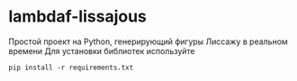 # lambdaf-lissajous
Простой проект на Python, генерирующий фигуры Лиссажу в реальном времени
Для установки библиотек используйте
```
pip install -r requirements.txt
```
